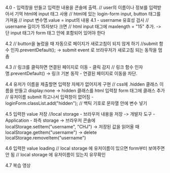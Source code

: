4.0 - 입력창을 만들고 입력한 내용을 콘솔에 출력.
// user의 이름이나 정보를 입력받아서 기억
html에 input 태그 사용
// html에 있는 login-form  input, button 태그를 가져옴
// input 변수명.value = input의 내용
4.1 - username 유효성 검사
// username 길이가 15자보다 크면
// html input 태그에 maxlength = "15" 추가.
  -> 단 input 태그가 form 태그 안에 포함되어 있어야 한다

4.2
// button을 눌렀을 때 자동으로 페이지가 새로고침이 되지 않게 하기
//submit 함수 인자.preventDefault();
 -> submit event 로 브라우저가 새로고침 되는 동작을 멈춤

4.3
// 링크를 클릭하면 연결된 페이지로 이동 - 클릭 감지
// 링크 함수 인자명.preventDefault()
 -> 링크 기본 동작 - 연결된 페이지로 이동을 차단.

 4.4  유저가 이름을 제출할면 입력창 자체가 없어지게 구현
 // css에 .hidden 클래스 이름을 만들고 display:none
  -> hidden 클래스를 html 입력창 form 태그에 클래스 추가
// 유저이름 submit 하고나서 입력창이 없어짐 - loginForm.classList.add("hidden");
// 백틱 기호로 문자열 안에 변수 넣기

 4.5 입력한 value 저장
 //local storage - 브라우저 내용을 저장
  -> 개발자 도구 - Application - 좌측 storage
  -> 브라우저 콘솔에 
  localStorage.setItem("username", "CHJ")
  -> 저장된 값을 읽어올 때
  localStorage.getItem("username")
  -> delete
  localStorage.removeItem("username")

 4.6 입력한 value loading
 // local storage 에 유저이름이 있으면 form부터 보여주면 안 됨
 // local storage 에 유저이름이 있는지 유무확인
 

 4.7 복습 영상